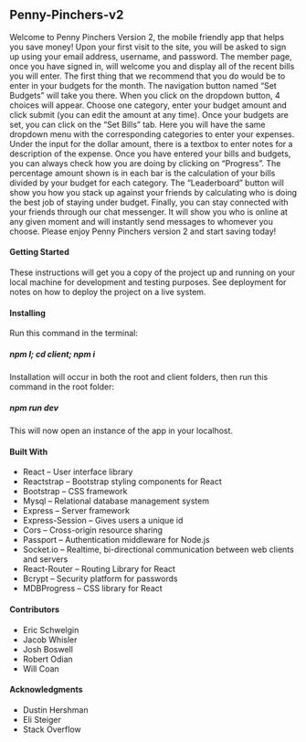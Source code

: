 <h2>Penny-Pinchers-v2</h2>

<p>
Welcome to Penny Pinchers Version 2, the mobile friendly app that helps you save money! Upon your first visit to the site, you will be asked to sign up using your email address, username, and password.  The member page, once you have signed in, will welcome you and display all of the recent bills you will enter.  The first thing that we recommend that you do would be to enter in your budgets for the month.  The navigation button named “Set Budgets” will take you there.  When you click on the dropdown button, 4 choices will appear.  Choose one category, enter your budget amount and click submit (you can edit the amount at any time).   Once your budgets are set, you can click on the “Set Bills” tab.  Here you will have the same dropdown menu with the corresponding categories to enter your expenses.  Under the input for the dollar amount, there is a textbox to enter notes for a description of the expense.  Once you have entered your bills and budgets, you can always check how you are doing by clicking on “Progress”.  The percentage amount shown is in each bar is the calculation of your bills divided by your budget for each category.  The “Leaderboard” button will show you how you stack up against your friends by calculating who is doing the best job of staying under budget.  Finally, you can stay connected with your friends through our chat messenger.  It will show you who is online at any given moment and will instantly send messages to whomever you choose.  Please enjoy Penny Pinchers version 2 and start saving today!
</p>
<h4>Getting Started</h4>
<p>
These instructions will get you a copy of the project up and running on your local machine for development and testing purposes. See deployment for notes on how to deploy the project on a live system.
</p>
<p>
<h4>Installing</h4>
</p>
<p>
Run this command in the terminal: 
</p>
<p>
<h5>npm I; cd client; npm i</h5>
</p>
<p>
Installation will occur in both the root and client folders, then run this command in the root folder:
</p>
<p>
<h5>npm run dev</h5>
</p>
<p>
This will now open an instance of the app in your localhost.
</p>
<p>
<h4>Built With</h4>
<ul>
<li>	React – User interface library </li>
<li>	Reactstrap – Bootstrap styling components for React </li>
<li>	Bootstrap – CSS framework </li>
<li>	Mysql – Relational database management system </li>
<li>	Express – Server framework </li>
<li>	Express-Session – Gives users a unique id </li>
<li>	Cors – Cross-origin resource sharing </li>
<li>	Passport – Authentication middleware for Node.js </li>
<li>	Socket.io – Realtime, bi-directional communication between web clients and servers </li>
<li>	React-Router – Routing Library for React </li>
<li>	Bcrypt – Security platform for passwords </li>
<li>	MDBProgress – CSS library for React </li>
</ul>
</p>
<h4>Contributors</h4>
<ul>
<li>	Eric Schwelgin </li>
<li>	Jacob Whisler </li>
<li>	Josh Boswell </li>
<li>	Robert Odian </li>
<li>	Will Coan </li>
</ul>
<h4>Acknowledgments</h4>
<ul>
<li>	Dustin Hershman </li>
<li>	Eli Steiger </li>
<li>	Stack Overflow </li>
</ul>

